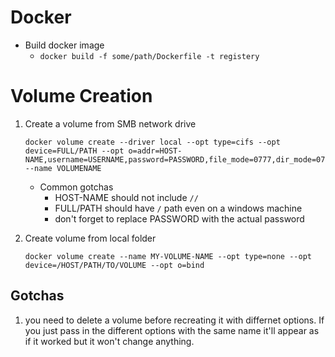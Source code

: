 # Docker
* Build docker image
    * `docker build -f some/path/Dockerfile -t registery`

# Volume Creation
1. Create a volume from SMB network drive
    ```
    docker volume create --driver local --opt type=cifs --opt device=FULL/PATH --opt o=addr=HOST-NAME,username=USERNAME,password=PASSWORD,file_mode=0777,dir_mode=0777 --name VOLUMENAME
    ```
    * Common gotchas
        * HOST-NAME should not include `//`
        * FULL/PATH should have `/` path even on a windows machine
        * don't forget to replace PASSWORD with the actual password

1. Create volume from local folder
    ```
    docker volume create --name MY-VOLUME-NAME --opt type=none --opt device=/HOST/PATH/TO/VOLUME --opt o=bind
    ```




## Gotchas
1. you need to delete a volume before recreating it with differnet options. If you just pass in the different options with the same name it'll appear as if it worked but it won't change anything. 